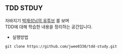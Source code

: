 ## TDD STDUY

자바지기 [박재성님의 유튜브](https://www.youtube.com/user/javajigi/videos) 를 보며  
TDD에 대해 학습한 내용을 정리하는 공간입니다.

- 실행방법
```
git clone https://github.com/jwee0330/tdd-study.git
```